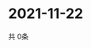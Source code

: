 # 2021-11-22
  共 0条

  <!-- BEGIN -->
  <!-- 最后更新时间Mon Nov 22 2021 01:48:08 GMT+0000 (Coordinated Universal Time) -->
  
  <!-- END -->
  
  